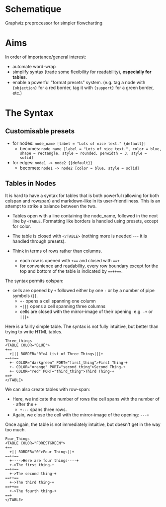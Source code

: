 # Schematique
Graphviz preprocessor for simpler flowcharting

# Aims

In order of importance/general interest:
- automate word-wrap
- simplify syntax (trade some flexibility for readability), **especially for tables**.
- enable a powerful "format presets" system. (e.g. tag a node with `{objection}` for a red border, tag it with `{support}` for a green border, etc.)

# The Syntax

## Customisable presets

- for nodes: `node_name [label = "Lots of nice text." {default}]`
  - becomes: `node_name [label = "Lots of nice text.", color = blue, shape = rectangle, style = rounded, penwidth = 3, style = solid]`
- for edges: `node1 -> node2 {{default}}`
  - becomes: `node1 -> node2 [color = blue, style = solid]`

## Tables in Nodes

It is hard to have a syntax for tables that is both powerful (allowing for both colspan and rowspan) and markdown-like in its user-friendliness. This is an attempt to strike a balance between the two.

- Tables open with a line containing the node_name, followed in the next line by `<TABLE`. Formatting like borders is handled using presets, except for color.
- The table is closed with `</TABLE>` (nothing more is needed --- it is handled through presets).

- Think in terms of rows rather than columns.
  - each row is opened with `+==` and closed with `==+`
  - for convenience and readability, every row boundary except for the top and bottom of the table is indicated by `==++==`.

The syntax permits colspan:

- cells are opened by `+` followed either by one `-` or by a number of pipe symbols (`|`). 
    - `+-` opens a cell spanning one column
    - `+|||` opens a cell spanning three columns
    - cells are closed with the mirror-image of their opening: e.g. `-+` or `|||+`

Here is a fairly simple table. The syntax is not fully intuitive, but better than trying to write HTML tables.

~~~
Three_things 
<TABLE COLOR="BLUE">
+==
  +||| BORDER="0">A List of Three Things|||+
==++==
  +- COLOR="darkgreen" PORT="first_thing">First Thing-+
  +- COLOR="orange" PORT="second_thing">Second Thing-+
  +- COLOR="red" PORT="third_thing">Third Thing-+
==+
</TABLE>
~~~

We can also create tables with row-span:
- Here, we indicate the number of rows the cell spans with the number of `-` after the `+`
  - `+---` spans three rows.
- Again, we close the cell with the mirror-image of the opening: `---+`

Once again, the table is not immediately intuitive, but doesn't get in the way too much.

~~~
Four_Things
<TABLE COLOR="FORESTGREEN">
+==
  +|| BORDER="0">Four Things||+
==++==
  +---->Here are four things----+
  +->The first thing-+
==++==
  +->The second thing-+
==++==
  +->The third thing-+
==++==
  +->The fourth thing-+
==+
</TABLE>
~~~
